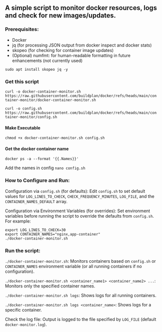 ## A simple script to monitor docker resources, logs and check for new images/updates. 

### Prerequisites:
  - Docker
  - jq (for processing JSON output from docker inspect and docker stats)
  - skopeo (for checking for container image updates)
  - (Optional) numfmt: for human-readable formatting in future enhancements (not currently used)

`sudo apt install skopeo jq -y`

### Get this script 

`curl -o docker-container-monitor.sh https://raw.githubusercontent.com/buildplan/docker/refs/heads/main/container-monitor/docker-container-monitor.sh`

`curl -o config.sh https://raw.githubusercontent.com/buildplan/docker/refs/heads/main/container-monitor/config.sh`

#### Make Executable

`chmod +x docker-container-monitor.sh config.sh`

#### Get the docker container name 

`docker ps -a --format '{{.Names}}'`

Add the names in config `nano config.sh`

### How to Configure and Run:

Configuration via `config.sh` (for defaults): Edit `config.sh` to set default values for `LOG_LINES_TO_CHECK`, `CHECK_FREQUENCY_MINUTES`, `LOG_FILE`, and the `CONTAINER_NAMES_DEFAULT` array.

Configuration via Environment Variables (for overrides): Set environment variables before running the script to override the defaults from `config.sh`. For example:

```
export LOG_LINES_TO_CHECK=30
export CONTAINER_NAMES="nginx,app-container"
./docker-container-monitor.sh
```

### Run the script:

`./docker-container-monitor.sh`: Monitors containers based on `config.sh` or `CONTAINER_NAMES` environment variable (or all running containers if no configuration).

`./docker-container-monitor.sh <container_name1> <container_name2> ...`: Monitors only the specified container names.

`./docker-container-monitor.sh logs`: Shows logs for all running containers.

`./docker-container-monitor.sh logs <container_name>`: Shows logs for a specific container.

Check the log file: Output is logged to the file specified by `LOG_FILE` (default `docker-monitor.log`).
